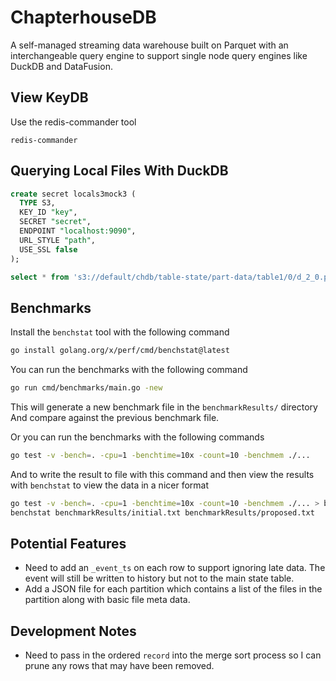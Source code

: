 # ChapterhouseDB
A self-managed streaming data warehouse built on Parquet with an interchangeable
query engine to support single node query engines like DuckDB and DataFusion.

## View KeyDB

Use the redis-commander tool
```
redis-commander
```

## Querying Local Files With DuckDB

```sql
create secret locals3mock3 (
  TYPE S3,
  KEY_ID "key",
  SECRET "secret",
  ENDPOINT "localhost:9090",
  URL_STYLE "path",
  USE_SSL false
);

select * from 's3://default/chdb/table-state/part-data/table1/0/d_2_0.parquet';
```

## Benchmarks

Install the `benchstat` tool with the following command
```bash
go install golang.org/x/perf/cmd/benchstat@latest
```

You can run the benchmarks with the following command
```bash
go run cmd/benchmarks/main.go -new
```
This will generate a new benchmark file in the `benchmarkResults/` directory
And compare against the previous benchmark file.

Or you can run the benchmarks with the following commands
```bash
go test -v -bench=. -cpu=1 -benchtime=10x -count=10 -benchmem ./...
```

And to write the result to  file with this command and then view the 
results with `benchstat` to view the data in a nicer format
```bash
go test -v -bench=. -cpu=1 -benchtime=10x -count=10 -benchmem ./... > benchmarkResults/proposed.txt
benchstat benchmarkResults/initial.txt benchmarkResults/proposed.txt
```

## Potential Features

* Need to add an `_event_ts` on each row to support ignoring late data. The
event will still be written to history but not to the main state table.
* Add a JSON file for each partition which contains a list of the files in the 
partition along with basic file meta data.

## Development Notes
* Need to pass in the ordered `record` into the merge sort process so I can prune
any rows that may have been removed. 
